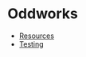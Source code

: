 # Oddworks

- [Resources](https://github.com/oddnetworks/oddworks/tree/master/docs/resources)
- [Testing](https://github.com/oddnetworks/oddworks/tree/master/docs/testing)
